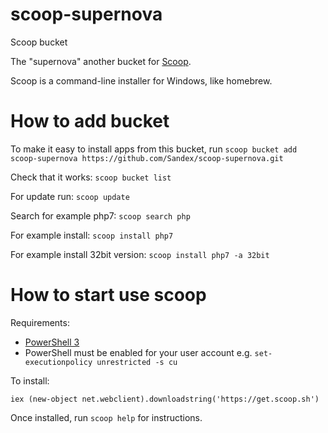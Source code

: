 # scoop-supernova
Scoop bucket

The "supernova" another bucket for [Scoop](http://scoop.sh).

Scoop is a command-line installer for Windows, like homebrew.


How to add bucket
=====

To make it easy to install apps from this bucket, run
    `scoop bucket add scoop-supernova https://github.com/Sandex/scoop-supernova.git`
    
Check that it works:
    `scoop bucket list`

For update run:
    `scoop update`
    
Search for example php7:
    `scoop search php`
    
For example install:
    `scoop install php7`
    
For example install 32bit version:
    `scoop install php7 -a 32bit`    


How to start use scoop
=====

Requirements:

* [PowerShell 3](http://www.microsoft.com/en-us/download/details.aspx?id=34595)
* PowerShell must be enabled for your user account e.g. `set-executionpolicy unrestricted -s cu`

To install:

    iex (new-object net.webclient).downloadstring('https://get.scoop.sh')

Once installed, run `scoop help` for instructions.
